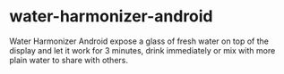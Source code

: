 # water-harmonizer-android
Water Harmonizer Android
expose a glass of fresh water on top of the display and let it work for 3 minutes, drink immediately or mix with more plain water to share with others.
